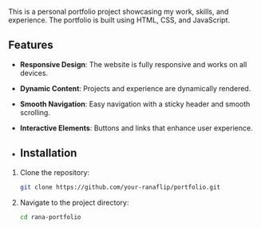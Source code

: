 This is a personal portfolio project showcasing my work, skills, and experience. The portfolio is built using HTML, CSS, and JavaScript.
## Features

- **Responsive Design**: The website is fully responsive and works on all devices.
- **Dynamic Content**: Projects and experience are dynamically rendered.
- **Smooth Navigation**: Easy navigation with a sticky header and smooth scrolling.
- **Interactive Elements**: Buttons and links that enhance user experience.

- ## Installation

1. Clone the repository:
    ```bash
    git clone https://github.com/your-ranaflip/portfolio.git
    ```
2. Navigate to the project directory:
    ```bash
    cd rana-portfolio
    ```

